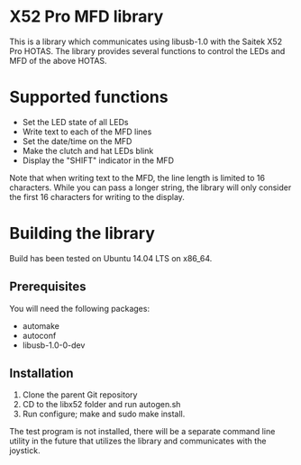 X52 Pro MFD library
===================

This is a library which communicates using libusb-1.0 with the Saitek X52 Pro
HOTAS. The library provides several functions to control the LEDs and MFD of
the above HOTAS.

# Supported functions

* Set the LED state of all LEDs
* Write text to each of the MFD lines
* Set the date/time on the MFD
* Make the clutch and hat LEDs blink
* Display the "SHIFT" indicator in the MFD

Note that when writing text to the MFD, the line length is limited to 16
characters. While you can pass a longer string, the library will only consider
the first 16 characters for writing to the display.

# Building the library

Build has been tested on Ubuntu 14.04 LTS on x86_64.
## Prerequisites

You will need the following packages:

* automake
* autoconf
* libusb-1.0-0-dev

## Installation

1. Clone the parent Git repository
2. CD to the libx52 folder and run autogen.sh
3. Run configure; make and sudo make install.

The test program is not installed, there will be a separate command line utility
in the future that utilizes the library and communicates with the joystick.
